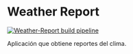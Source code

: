 # Weather Report

[![Weather-Report build pipeline](https://github.com/mlatysh199/bd1/actions/workflows/weather-report-build.yml/badge.svg)](https://github.com/mlatysh199/bd1/actions/workflows/weather-report-build.yml)

Aplicación que obtiene reportes del clima.
